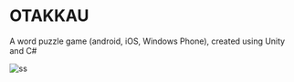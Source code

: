 # OTAKKAU
A word puzzle game (android, iOS, Windows Phone), created using Unity and C#

![ss](https://user-images.githubusercontent.com/5053232/27001975-a5edd50a-4e00-11e7-9731-e54b25541f95.png)
